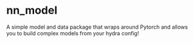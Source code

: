 # nn_model
A simple model and data package that wraps around Pytorch and allows you to build complex models from your hydra config!
